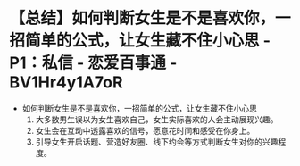 # 【总结】如何判断女生是不是喜欢你，一招简单的公式，让女生藏不住小心思 - P1：私信 - 恋爱百事通 - BV1Hr4y1A7oR

-   如何判断女生是不是喜欢你，一招简单的公式，让女生藏不住小心思
    1.  大多数男生误以为女生喜欢自己，女生实际喜欢的人会主动展现兴趣。
    2.  女生会在互动中透露喜欢的信号，愿意花时间和感受在你身上。
    3.  引导女生开启话题、营造好友圈、线下约会等方式判断女生对你的兴趣程度。